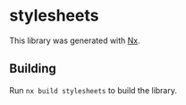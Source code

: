 # stylesheets

This library was generated with [Nx](https://nx.dev).

## Building

Run `nx build stylesheets` to build the library.
